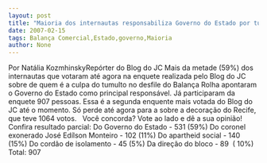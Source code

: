 ```yaml
---
layout: post
title: "Maioria dos internautas responsabiliza Governo do Estado por tumulto no Balança Rolha"
date: 2007-02-15
tags: Balança Comercial,Estado,governo,Maioria
author: None
---
```

Por Natália KozmhinskyRepórter do Blog do JC 
Mais da metade (59%) dos internautas que votaram até agora na enquete realizada pelo Blog do JC sobre de quem é a culpa do tumulto no desfile do Balança Rolha apontaram o Governo do Estado como principal responsável. Já participaram da enquete 907 pessoas. Essa é a segunda enquente mais votada do Blog do JC até o momento. Só perde até agora para a sobre a decoração do Recife, que teve 1064 votos.&nbsp;&nbsp;
Você concorda? Vote ao lado e dê a sua opinião! 
Confira resultado parcial:
Do Governo do Estado - 531 (59%) 
Do coronel exonerado José Edílson Monteiro - 102 (11%) 
Do apartheid social - 140&nbsp; (15%) 
Do cordão de isolamento - 45 (5%) 
Da direção do bloco - 89&nbsp; ( 10%)
Total: 907 